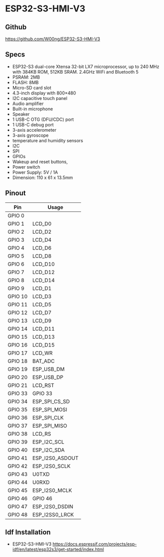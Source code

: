 # ESP32-S3-HMI-V3
## Github   
https://github.com/W00ng/ESP32-S3-HMI-V3

## Specs
* ESP32-S3 dual-core Xtensa 32-bit LX7 microprocessor, up to 240 MHz with 384KB ROM, 512KB SRAM. 2.4GHz WiFi and Bluetooth 5
* PSRAM: 2MB     
* FLASH: 8MB
* Micro-SD card slot
* 4.3-inch display with 800×480    
* I2C capacitive touch panel
* Audio amplifier   
* Built-in microphone   
* Speaker
* 1 USB-C OTG (DFU/CDC) port
* 1 USB-C debug port
* 3-axis accelerometer   
* 3-axis gyroscope   
* temperature and humidity sensors
* I2C 
* SPI   
* GPIOs
* Wakeup and reset buttons, 
* Power switch
* Power Supply: 5V / 1A
* Dimension: 110 x 61 x 13.5mm   

## Pinout 
Pin | Usage 
----|-----
GPIO 0 |   
GPIO 1 | LCD_D0 
GPIO 2 | LCD_D2  
GPIO 3 | LCD_D4
GPIO 4 | LCD_D6 
GPIO 5 | LCD_D8
GPIO 6 | LCD_D10
GPIO 7 | LCD_D12 
GPIO 8 | LCD_D14 
GPIO 9 | LCD_D1
GPIO 10 | LCD_D3
GPIO 11 | LCD_D5
GPIO 12 | LCD_D7
GPIO 13 | LCD_D9
GPIO 14 | LCD_D11
GPIO 15 | LCD_D13
GPIO 16 | LCD_D15
GPIO 17 | LCD_WR
GPIO 18 | BAT_ADC
GPIO 19 | ESP_USB_DM
GPIO 20 | ESP_USB_DP
GPIO 21 | LCD_RST
GPIO 33 | GPIO 33
GPIO 34 | ESP_SPI_CS_SD
GPIO 35 | ESP_SPI_MOSI
GPIO 36 | ESP_SPI_CLK
GPIO 37 | ESP_SPI_MISO
GPIO 38 | LCD_RS 
GPIO 39 | ESP_I2C_SCL
GPIO 40 | ESP_I2C_SDA
GPIO 41 | ESP_I2S0_ASDOUT
GPIO 42 | ESP_I2S0_SCLK
GPIO 43 | U0TXD
GPIO 44 | U0RXD
GPIO 45 | ESP_I2S0_MCLK
GPIO 46 | GPIO 46
GPIO 47 | ESP_I2S0_DSDIN
GPIO 48 | ESP_I2SS0_LRCK


## Idf Installation

* ESP32-S3-HMI-V3
https://docs.espressif.com/projects/esp-idf/en/latest/esp32s3/get-started/index.html
























